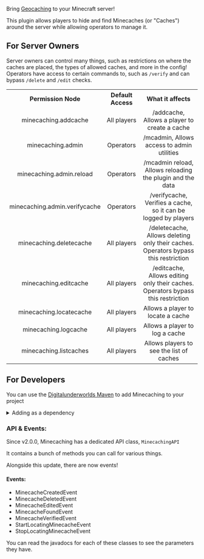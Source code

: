 Bring [Geocaching](https://www.geocaching.com) to your Minecraft server!

This plugin allows players to hide and find Minecaches (or "Caches") around the server while allowing operators to manage it.

## For Server Owners

Server owners can control many things, such as restrictions on where the caches are placed, the types of allowed caches, and more in the config!
Operators have access to certain commands to, such as `/verify` and can bypass `/delete` and `/edit` checks.

<style>
td {
  text-align: center;
}
</style>

<table>
  <tr>
    <th>Permission Node</th>
    <th>Default Access</th>
    <th>What it affects</th>
  </tr>
  <tr>
    <td>minecaching.addcache</td>
    <td>All players</td>
    <td>/addcache, Allows a player to create a cache</td>
  </tr>
  <tr>
    <td>minecaching.admin</td>
    <td>Operators</td>
    <td>/mcadmin, Allows access to admin utilities</td>
  </tr>
  <tr>
    <td>minecaching.admin.reload</td>
    <td>Operators</td>
    <td>/mcadmin reload, Allows reloading the plugin and the data</td>
  </tr>
  <tr>
    <td>minecaching.admin.verifycache</td>
    <td>Operators</td>
    <td>/verifycache, Verifies a cache, so it can be logged by players</td>
  </tr>
  <tr>
    <td>minecaching.deletecache</td>
    <td>All players</td>
    <td>/deletecache, Allows deleting only their caches. Operators bypass this restriction</td>
  </tr>
  <tr>
    <td>minecaching.editcache</td>
    <td>All players</td>
    <td>/editcache, Allows editing only their caches. Operators bypass this restriction</td>
  </tr>
  <tr>
    <td>minecaching.locatecache</td>
    <td>All players</td>
    <td>Allows a player to locate a cache</td>
  </tr>
  <tr>
    <td>minecaching.logcache</td>
    <td>All players</td>
    <td>Allows a player to log a cache</td>
  </tr>
  <tr>
    <td>minecaching.listcaches</td>
    <td>All players</td>
    <td>Allows players to see the list of caches</td>
  </tr>
</table>

## For Developers

You can use the [Digitalunderworlds Maven](https://maven.digitalunderworlds.com) to add Minecaching to your project

<details><summary>Adding as a dependency</summary>

#### Snapshots:
```xml
<repository>
  <id>dumaven-snapshots</id>
  <name>Digitalunderworlds Maven Snapshots</name>
  <url>https://maven.digitalunderworlds.com/snapshots</url>
</repository>
```

#### Releases:
```xml
<repository>
  <id>dumaven-releases</id>
  <name>Digitalunderworlds Maven Releases</name>
  <url>https://maven.digitalunderworlds.com/releases</url>
</repository>
```

Then,
```xml
<dependency>
  <groupId>net.realdarkstudios</groupId>
  <artifactId>Minecaching</artifactId>
  <version>2.0.0.7-SNAPSHOT-1</version>
</dependency>
```


> NOTE: Only full version releases (such as 2.0.0.7) are available in the Releases maven.
> If you want to be able to use ANY version, including releases, pick the snapshot repository!
</details>

### API & Events:

Since v2.0.0, Minecaching has a dedicated API class, `MinecachingAPI`

It contains a bunch of methods you can call for various things.

Alongside this update, there are now events!

#### Events:
- MinecacheCreatedEvent
- MinecacheDeletedEvent
- MinecacheEditedEvent
- MinecacheFoundEvent
- MinecacheVerifiedEvent
- StartLocatingMinecacheEvent
- StopLocatingMinecacheEvent

You can read the javadocs for each of these classes to see the parameters they have.